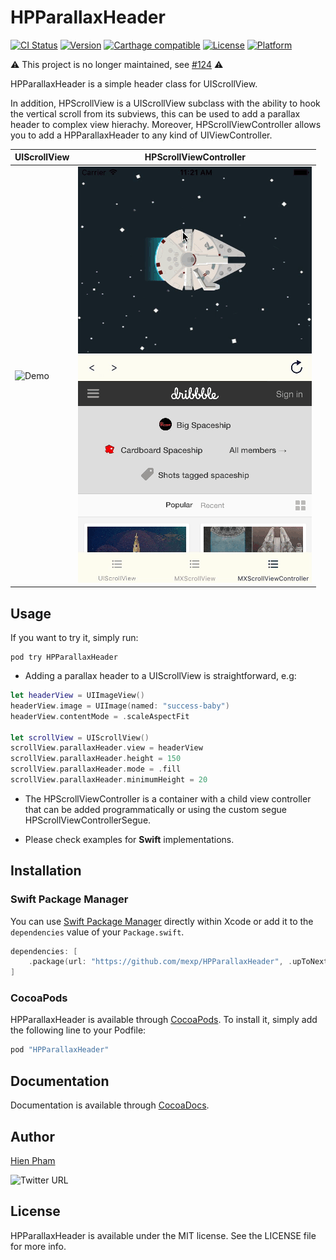 # HPParallaxHeader

[![CI Status](http://img.shields.io/travis/maxep/HPParallaxHeader.svg?style=flat)](https://travis-ci.org/maxep/HPParallaxHeader)
[![Version](https://img.shields.io/cocoapods/v/HPParallaxHeader.svg?style=flat)](http://cocoapods.org/pods/HPParallaxHeader)
[![Carthage compatible](https://img.shields.io/badge/Carthage-compatible-4BC51D.svg?style=flat)](https://github.com/Carthage/Carthage)
[![License](https://img.shields.io/cocoapods/l/HPParallaxHeader.svg?style=flat)](http://cocoapods.org/pods/HPParallaxHeader)
[![Platform](https://img.shields.io/cocoapods/p/HPParallaxHeader.svg?style=flat)](http://cocoapods.org/pods/HPParallaxHeader)

:warning: This project is no longer maintained, see [#124](https://github.com/maxep/HPParallaxHeader/issues/124) :warning:

HPParallaxHeader is a simple header class for UIScrollView.

In addition, HPScrollView is a UIScrollView subclass with the ability to hook the vertical scroll from its subviews, this can be used to add a parallax header to complex view hierachy. Moreover, HPScrollViewController allows you to add a HPParallaxHeader to any kind of UIViewController.

|             UIScrollView        |           HPScrollViewController          |
|---------------------------------|-------------------------------------------|
|![Demo](Example/demo1.gif)|![Demo](Example/demo2.gif)|

## Usage

If you want to try it, simply run:

```
pod try HPParallaxHeader
```

+ Adding a parallax header to a UIScrollView is straightforward, e.g:

```swift
let headerView = UIImageView()
headerView.image = UIImage(named: "success-baby")
headerView.contentMode = .scaleAspectFit

let scrollView = UIScrollView()
scrollView.parallaxHeader.view = headerView
scrollView.parallaxHeader.height = 150
scrollView.parallaxHeader.mode = .fill
scrollView.parallaxHeader.minimumHeight = 20
```

+ The HPScrollViewController is a container with a child view controller that can be added programmatically or using the custom segue HPScrollViewControllerSegue.

+ Please check examples for **Swift** implementations.

## Installation

### Swift Package Manager 

You can use  [Swift Package Manager](https://swift.org/package-manager/)  directly within Xcode or add it to the `dependencies` value of your `Package.swift`.

```swift
dependencies: [
    .package(url: "https://github.com/mexp/HPParallaxHeader", .upToNextMajor(from: "1.1.0"))
]
```

### CocoaPods

HPParallaxHeader is available through [CocoaPods](http://cocoapods.org). To install it, simply add the following line to your Podfile:

```ruby
pod "HPParallaxHeader"
```

## Documentation

Documentation is available through [CocoaDocs](http://cocoadocs.org/docsets/HPParallaxHeader/).

## Author

[Hien Pham](https://github.com/ngochiencse)

![Twitter URL](https://img.shields.io/twitter/url?label=Hien%20Pham&url=https%3A%2F%2Ftwitter.com%2Fngochien91)

## License

HPParallaxHeader is available under the MIT license. See the LICENSE file for more info.
